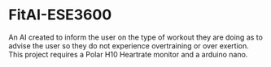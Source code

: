 # FitAI-ESE3600
An AI created to inform the user on the type of workout they are doing as to advise the user so they do not experience overtraining or over exertion. This project requires a Polar H10 Heartrate monitor and a arduino nano.
